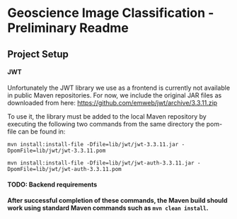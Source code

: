 # Geoscience Image Classification - Preliminary Readme

## Project Setup

#### JWT
Unfortunately the JWT library we use as a frontend is currently not available in public Maven repositories.
For now, we include the original JAR files as downloaded from here: https://github.com/emweb/jwt/archive/3.3.11.zip

To use it, the library must be added to the local Maven repository by executing the following two commands from the same directory the pom-file can be found in:

`mvn install:install-file -Dfile=lib/jwt/jwt-3.3.11.jar -DpomFile=lib/jwt/jwt-3.3.11.pom`

`mvn install:install-file -Dfile=lib/jwt/jwt-auth-3.3.11.jar -DpomFile=lib/jwt/jwt-auth-3.3.11.pom`

#### TODO: Backend requirements



**After successful completion of these commands, the Maven build should work using standard Maven commands such as `mvn clean install`.**
